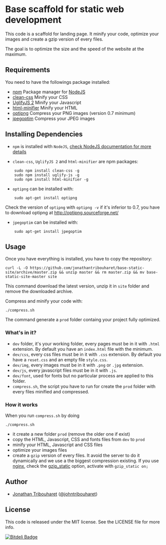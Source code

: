 # Base scaffold for static web development

This code is a scaffold for landing page. It minify your code, optimize your images and create a gzip version of every files.

The goal is to optimize the size and the speed of the website at the maximum.

## Requirements

You need to have the followings package installed:
- [npm](https://www.npmjs.com/) Package manager for [NodeJS](https://nodejs.org)
- [clean-css](https://github.com/jakubpawlowicz/clean-css) Minify your CSS
- [UglifyJS 2](https://github.com/mishoo/UglifyJS2) Minify your Javascript
- [html-minifier](https://github.com/kangax/html-minifier) Minify your HTML
- [optipng](http://optipng.sourceforge.net) Compress your PNG images (version 0.7 minimum)
- [jpegoptim](http://www.kokkonen.net/tjko/projects.html) Compress your JPEG images

## Installing Dependencies

- `npm` is installed with `NodeJS`, [check NodeJS documentation for more details](https://nodejs.org/download/)

- `clean-css`, `UglifyJS 2` and `html-minifier` are npm packages:
```shell
    sudo npm install clean-css -g
    sudo npm install uglify-js -g
    sudo npm install html-minifier -g
```

- `optipng` can be installed with:
```shell
    sudo apt-get install optipng
```
Check the version of `optipng` with `optipng -v` if it's inferior to 0.7, you have to download optipng at http://optipng.sourceforge.net/

- `jpegoptim` can be installed with:
```shell
    sudo apt-get install jpegoptim
```

## Usage

Once you have everything is installed, you have to copy the repository:
```shell
curl -L -O https://github.com/jonathantribouharet/base-static-site/archive/master.zip && unzip master && rm master.zip && mv base-static-site-master site
```
This command download the latest version, unzip it in `site` folder and remove the downloaded archive.

Compress and minify your code with:
```shell
./compress.sh
```
The command generate a `prod` folder containg your project fully optimized.

### What's in it?

- `dev` folder, it's your working folder, every pages must be in it with `.html` extension. By default you have an `index.html` file with the minimum.
- `dev/css`, every css files must be in it with `.css` extension. By default you have a `reset.css` and an empty file `style.css`.
- `dev/img`, every images must be in it with `.png` or `.jpg` extension.
- `dev/js`, every javascript files must be in it with `.js`.
- `dev/font`, used for fonts but no particular process are applied to this folder.
- `compress.sh`, the script you have to run for create the `prod` folder with every files minified and compressed.

### How it works

When you run `compress.sh` by doing
```shell
./compress.sh
```

- it create a new folder `prod` (remove the older one if exist)
- copy the HTML, Javascript, CSS and fonts files from `dev` to `prod`
- minify your HTML, Javascript and CSS files
- optimize your images files
- create a `gzip` version of every files. It avoid the server to do it dynamically and we use a the biggest compression existing. If you use [nginx](http://nginx.org/), check the [gzip_static](http://nginx.org/en/docs/http/ngx_http_gzip_static_module.html) option, activate with `gzip_static on;`

## Author

- [Jonathan Tribouharet](https://github.com/jonathantribouharet) ([@johntribouharet](https://twitter.com/johntribouharet))

## License

This code is released under the MIT license. See the LICENSE file for more info.

[![Bitdeli Badge](https://d2weczhvl823v0.cloudfront.net/jonathantribouharet/base-static-site/trend.png)](https://bitdeli.com/free "Bitdeli Badge")

